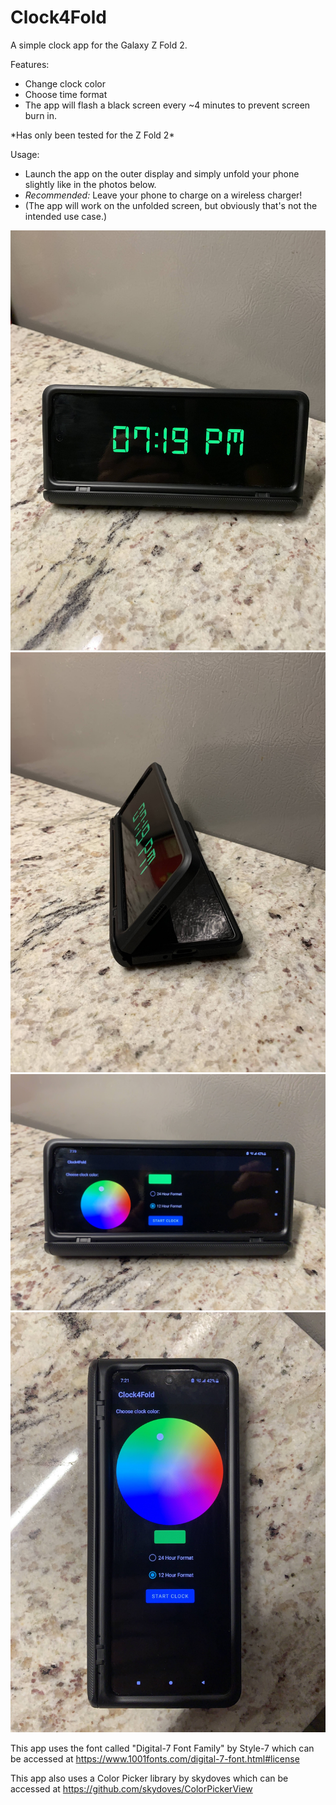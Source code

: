 # Clock4Fold

A simple clock app for the Galaxy Z Fold 2.

Features:
- Change clock color
- Choose time format
- The app will flash a black screen every ~4 minutes to prevent screen burn in.

\*Has only been tested for the Z Fold 2*

Usage:
- Launch the app on the outer display and simply unfold your phone slightly like in the photos below.
- *Recommended:* Leave your phone to charge on a wireless charger!
- (The app will work on the unfolded screen, but obviously that's not the intended use case.)

![](photos/IMG_4322.jpg)
![](photos/IMG_4323.jpg)
![](photos/IMG_4324.jpg)
![](photos/IMG_4328.jpg)

This app uses the font called "Digital-7 Font Family" by Style-7 which can be accessed at https://www.1001fonts.com/digital-7-font.html#license

This app also uses a Color Picker library by skydoves which can be accessed at https://github.com/skydoves/ColorPickerView
